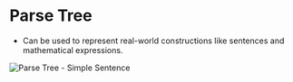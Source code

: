 # Parse Tree
- Can be used to represent real-world constructions like sentences and mathematical expressions.

![Parse Tree - Simple Sentence](http://interactivepython.org/runestone/static/pythonds/_images/nlParse.png)

